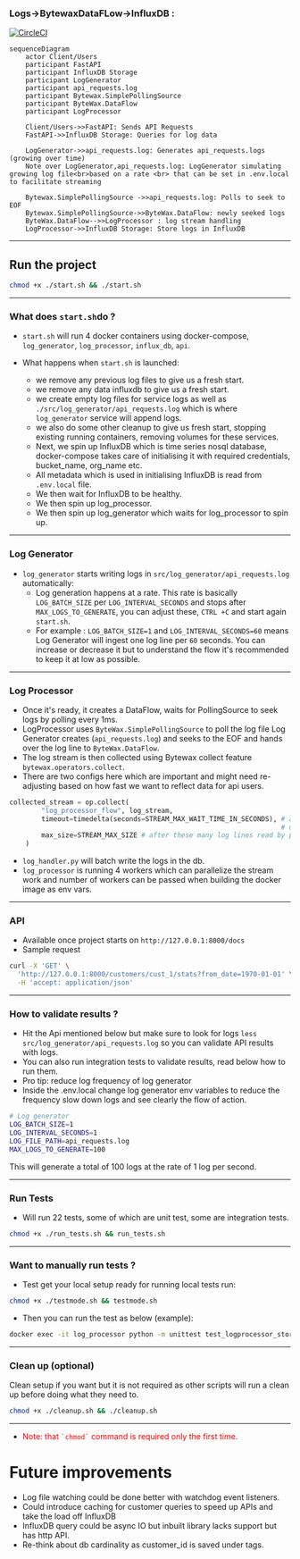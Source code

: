 ### Logs->BytewaxDataFLow->InfluxDB :
[![CircleCI](https://dl.circleci.com/status-badge/img/circleci/9zWYBESC2GpoCp5xDEXCRq/YUvD74ity3tinAomZ6Lpke/tree/main.svg?style=svg)](https://dl.circleci.com/status-badge/redirect/circleci/9zWYBESC2GpoCp5xDEXCRq/YUvD74ity3tinAomZ6Lpke/tree/main)

```mermaid
sequenceDiagram
    actor Client/Users
    participant FastAPI
    participant InfluxDB Storage
    participant LogGenerator
    participant api_requests.log
    participant Bytewax.SimplePollingSource
    participant ByteWax.DataFlow
    participant LogProcessor
    
    Client/Users->>FastAPI: Sends API Requests
    FastAPI->>InfluxDB Storage: Queries for log data

    LogGenerator->>api_requests.log: Generates api_requests.logs (growing over time)
    Note over LogGenerator,api_requests.log: LogGenerator simulating growing log file<br>based on a rate <br> that can be set in .env.local to facilitate streaming
    
    Bytewax.SimplePollingSource ->>api_requests.log: Polls to seek to EOF
    Bytewax.SimplePollingSource->>ByteWax.DataFlow: newly seeked logs
    ByteWax.DataFlow-->>LogProcessor : log stream handling
    LogProcessor->>InfluxDB Storage: Store logs in InfluxDB
```

---

## Run the project
```bash
chmod +x ./start.sh && ./start.sh
```

---

### What does `start.sh`do ?
- `start.sh` will run 4 docker containers using docker-compose, `log_generator`, `log_processor`, `influx_db`, `api`.
- What happens when `start.sh` is launched:

  - we remove any previous log files to give us a fresh start.
  - we remove any data influxdb to give us a fresh start.
  - we create empty log files for service logs as well as `./src/log_generator/api_requests.log` which is where `log_generator` service will append logs.
  - we also do some other cleanup to give us fresh start, stopping existing running containers, removing volumes for these services.
  - Next, we spin up InfluxDB which is time series nosql database, docker-compose takes care of initialising it with required credentials, bucket_name, org_name etc.
  - All metadata which is used in initialising InfluxDB is read from `.env.local` file.
  - We then wait for InfluxDB to be healthy.
  - We then spin up log_processor.
  - We then spin up log_generator which waits for log_processor to spin up.

---

### Log Generator
- `log_generator` starts writing logs in `src/log_generator/api_requests.log` automatically:
  - Log generation happens at a rate. This rate is basically `LOG_BATCH_SIZE` per `LOG_INTERVAL_SECONDS` and stops after `MAX_LOGS_TO_GENERATE`, you can adjust these, `CTRL +C` and start again `start.sh`. 
  - For example : `LOG_BATCH_SIZE=1` and `LOG_INTERVAL_SECONDS=60` means Log Generator will ingest one log line per `60` seconds. You can increase or decrease it but to understand the flow it's recommended to keep it at low as possible.

---

### Log Processor
  - Once it's ready, it creates a DataFlow, waits for PollingSource to seek logs by polling every 1ms.
  - LogProcessor uses `ByteWax.SimplePollingSource` to poll the log file Log Generator creates (`api_requests.log`) and seeks to the EOF and hands over the log line to `ByteWax.DataFlow`.
  - The log stream is then collected using Bytewax collect feature `bytewax.operators.collect`.
  - There are two configs here which are important and might need re-adjusting based on how fast we want to reflect data for api users.
```python
collected_stream = op.collect(
        "log_processor_flow", log_stream,
        timeout=timedelta(seconds=STREAM_MAX_WAIT_TIME_IN_SECONDS), # after these many seconds all lines read by polling source, stream of list of log lines is handed over to log_handler_cls.handle_log
                                                                    # or
        max_size=STREAM_MAX_SIZE # after these many log lines read by polling source, stream of list of log lines is handed over to log_handler_cls.handle_log
    )
```
  - `log_handler.py` will batch write the logs in the db.
  - `log_processor` is running 4 workers which can parallelize the stream work and number of workers can be passed when building the docker image as env vars.

---

### API
- Available once project starts on `http://127.0.0.1:8000/docs`
- Sample request
```bash
curl -X 'GET' \
  'http://127.0.0.1:8000/customers/cust_1/stats?from_date=1970-01-01' \
  -H 'accept: application/json'
```
---

### How to validate results ?
- Hit the Api mentioned below but make sure to look for logs `less src/log_generator/api_requests.log` so you can validate API results with logs.
- You can also run integration tests to validate results, read below how to run them.
- Pro tip: reduce log frequency of log generator
- Inside the .env.local change log generator env variables to reduce the frequency slow down logs and see clearly the flow of action.

```bash
# Log generator
LOG_BATCH_SIZE=1
LOG_INTERVAL_SECONDS=1
LOG_FILE_PATH=api_requests.log
MAX_LOGS_TO_GENERATE=100
```
This will generate a total of 100 logs at the rate of 1 log per second.

---

### Run Tests
- Will run 22 tests, some of which are unit test, some are integration tests.
```bash
chmod +x ./run_tests.sh && run_tests.sh
```

---

### Want to manually run tests ?
- Test get your local setup ready for running local tests run:
```bash
chmod +x ./testmode.sh && testmode.sh
```
- Then you can run the test as below (example):
```bash
docker exec -it log_processor python -m unittest test_logprocessor_storage_integration.TestCustomerStatsIntegration.test_log_handler_and_storage
```

---

### Clean up (optional)
Clean setup if you want but it is not required as other scripts will run a clean up before doing what they need to.
```bash
chmod +x ./cleanup.sh && ./cleanup.sh
```

---

- <p style="color: red">Note: that <code>`chmod`</code> command is required only the first time.</p>

# Future improvements

- Log file watching could be done better with watchdog event listeners.
- Could introduce caching for customer queries to speed up APIs and take the load off InfluxDB
- InfluxDB query could be async IO but inbuilt library lacks support but has http API.
- Re-think about db cardinality as customer_id is saved under tags.